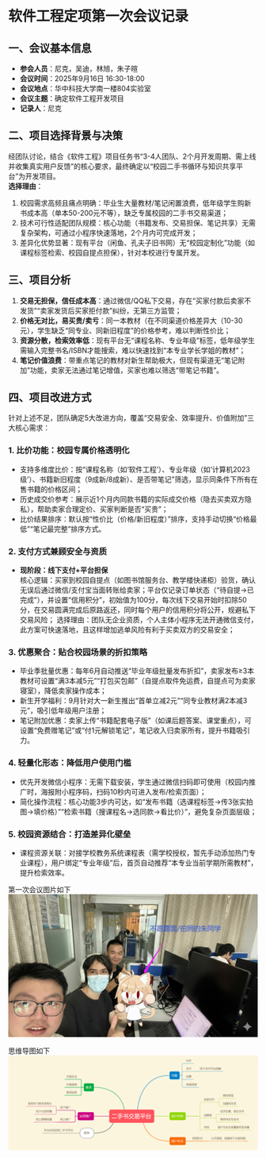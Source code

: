 # 软件工程定项第一次会议记录
## 一、会议基本信息
- **参会人员**：尼克，吴迪，林旭，朱子暄
- **会议时间**：2025年9月16日 16:30-18:00
- **会议地点**：华中科技大学南一楼804实验室
- **会议主题**：确定软件工程开发项目
- **记录人**：尼克


## 二、项目选择背景与决策
经团队讨论，结合《软件工程》项目任务书“3-4人团队、2个月开发周期、需上线并收集真实用户反馈”的核心要求，最终确定以“校园二手书循环与知识共享平台”为开发项目。  
**选择理由**：  
1. 校园需求高频且痛点明确：毕业生大量教材/笔记闲置浪费，低年级学生购新书成本高（单本50-200元不等），缺乏专属校园的二手书交易渠道；  
2. 技术可行性适配团队规模：核心功能（书籍发布、交易担保、笔记共享）无需复杂架构，可通过小程序快速落地，2个月内可完成开发；  
3. 差异化优势显著：现有平台（闲鱼、孔夫子旧书网）无“校园定制化”功能（如课程标签检索、校园自提点担保），针对本校进行专属开发。


## 三、项目分析

1. **交易无担保，信任成本高**：通过微信/QQ私下交易，存在“买家付款后卖家不发货”“卖家发货后买家拒付款”纠纷，无第三方监管；  
3. **价格无对比，易买贵/卖亏**：同一本教材（在不同渠道价格差异大（10-30元），学生缺乏“同专业、同新旧程度”的价格参考，难以判断性价比；  
4. **资源分散，检索效率低**：现有平台无“课程名称、专业年级”标签，低年级学生需输入完整书名/ISBN才能搜索，难以快速找到“本专业学长学姐的教材”；  
5. **笔记价值浪费**：带重点笔记的教材对新生帮助极大，但现有渠道无“笔记附加”功能，卖家无法通过笔记增值，买家也难以筛选“带笔记书籍”。


## 四、项目改进方式
针对上述不足，团队确定5大改进方向，覆盖“交易安全、效率提升、价值附加”三大核心需求：  

### 1. 比价功能：校园专属价格透明化
- 支持多维度比价：按“课程名称（如‘软件工程’）、专业年级（如‘计算机2023级’）、书籍新旧程度（9成新/8成新）、是否带笔记”筛选，显示同条件下所有在售书籍的价格区间；  
- 历史成交价参考：展示近1个月内同款书籍的实际成交价格（隐去买卖双方隐私），帮助卖家合理定价、买家判断是否“买贵”；  
- 比价结果排序：默认按“性价比（价格/新旧程度）”排序，支持手动切换“价格最低”“笔记最完整”排序方式。

### 2. 支付方式兼顾安全与资质
- **现阶段：线下支付+平台担保**  
  核心逻辑：买家到校园自提点（如图书馆服务台、教学楼快递柜）验货，确认无误后通过微信/支付宝当面转账给卖家；平台仅记录订单状态（“待自提→已完成”），并设置“信用积分”，初始值为100分，每次线下交易开始时扣除50分，在交易圆满完成后原路返还，同时每个用户的信用积分将公开，规避私下交易风险；
  选择理由：团队无企业资质，个人主体小程序无法开通微信支付，此方案可快速落地，且这样增加逃单风险有利于买卖双方的交易安全；  

### 3. 优惠聚合：贴合校园场景的折扣策略
- 毕业季批量优惠：每年6月自动推送“毕业年级批量发布折扣”，卖家发布≥3本教材可设置“满3本减5元”“打包买包邮”（自提点取件免运费，自提点可为卖家寝室），降低卖家操作成本；  
- 新生开学福利：9月针对大一新生推出“首单立减2元”“同专业教材满2本减3元”，吸引低年级用户注册；  
- 笔记附加优惠：卖家上传“书籍配套电子版”（如课后题答案、课堂重点），可设置“免费赠笔记”或“付1元解锁笔记”，笔记收入归卖家所有，提升书籍吸引力。

### 4. 轻量化形态：降低用户使用门槛
- 优先开发微信小程序：无需下载安装，学生通过微信扫码即可使用（校园内推广时，海报附小程序码，扫码10秒内可进入发布/检索页面）；  
- 简化操作流程：核心功能3步内可达，如“发布书籍（选课程标签→传3张实拍图→填价格）”“检索书籍（搜课程名→选同款→看比价）”，避免复杂页面层级；  


### 5. 校园资源结合：打造差异化壁垒  
- 课程资源关联：对接学校教务系统课程表（需学校授权，暂先手动添加热门专业课程），用户绑定“专业年级”后，首页自动推荐“本专业当前学期所需教材”，提升检索效率。

第一次会议图片如下
![第一次会议图片](https://raw.githubusercontent.com/Wadu76/HustSE_2025/main/images/%E7%AC%AC%E4%B8%80%E6%AC%A1%E4%BC%9A%E8%AE%AE%E7%85%A7%E7%89%87.png)

思维导图如下
![第一次会议思维导图](https://raw.githubusercontent.com/Wadu76/HustSE_2025/main/images/%E6%80%9D%E7%BB%B4%E5%AF%BC%E5%9B%BE.png)
 
 